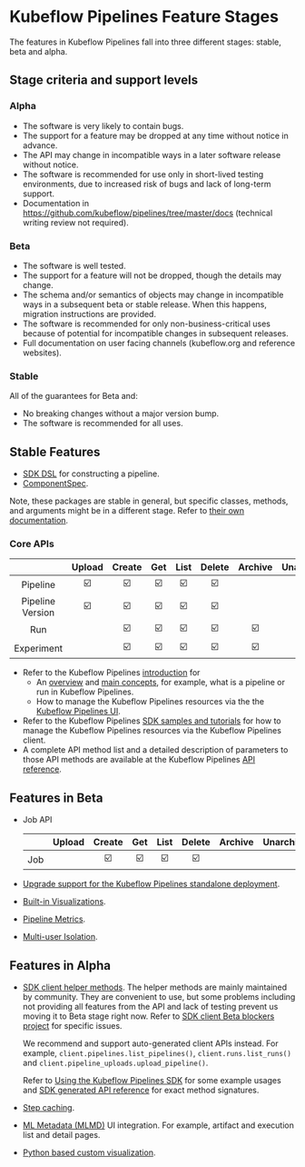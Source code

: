 # Kubeflow Pipelines Feature Stages

The features in Kubeflow Pipelines fall into three different stages: stable, beta and alpha.

## Stage criteria and support levels

### Alpha
* The software is very likely to contain bugs.
* The support for a feature may be dropped at any time without notice in advance.
* The API may change in incompatible ways in a later software release without notice.
* The software is recommended for use only in short-lived testing environments, due to increased risk of bugs and lack of long-term support.
* Documentation in https://github.com/kubeflow/pipelines/tree/master/docs (technical writing review not required).

### Beta
* The software is well tested.
* The support for a feature will not be dropped, though the details may change.
* The schema and/or semantics of objects may change in incompatible ways in a subsequent beta or stable release. When this happens, migration instructions are provided.
* The software is recommended for only non-business-critical uses because of potential for incompatible changes in subsequent releases.
* Full documentation on user facing channels (kubeflow.org and reference websites).

### Stable
All of the guarantees for Beta and:
* No breaking changes without a major version bump.
* The software is recommended for all uses.

## Stable Features

* [SDK DSL](https://github.com/kubeflow/pipelines/tree/master/sdk/python/kfp/dsl) for constructing a pipeline.
* [ComponentSpec](https://github.com/kubeflow/pipelines/blob/release-1.0/sdk/python/kfp/components/structures/components.json_schema.json).

Note, these packages are stable in general, but specific classes, methods, and arguments might be in a different stage. Refer to [their own documentation](https://kubeflow-pipelines.readthedocs.io/en/latest/source/kfp.dsl.html).

### Core APIs

|                  | Upload | Create | Get | List | Delete | Archive | Unarchive | Enable | Disable | Terminate | Retry |
|:----------------:|:------:|:------:|:---:|:----:|:------:|:-------:|:---------:|:------:|:-------:|:---------:|:-----:|
| Pipeline         | ☑️  |  ☑️ |☑️|☑️ | ☑️  |         |           |
| Pipeline Version | ☑️  |  ☑️ |☑️|☑️ | ☑️  |         |           |
| Run              |        |  ☑️ |☑️|☑️ | ☑️  | ☑️   | ☑️     |        |         | ☑️     | ☑️ |
| Experiment       |        |  ☑️ |☑️|☑️ | ☑️  | ☑️   | ☑️     |

* Refer to the Kubeflow Pipelines [introduction]((https://www.kubeflow.org/docs/pipelines/overview/)) for
  - An [overview](https://www.kubeflow.org/docs/pipelines/overview/pipelines-overview/) and [main concepts](https://www.kubeflow.org/docs/pipelines/overview/concepts/), for example, what is a pipeline or run in Kubeflow Pipelines.
  - How to manage the Kubeflow Pipelines resources via the the [Kubeflow Pipelines UI](https://www.kubeflow.org/docs/pipelines/overview/interfaces/).
* Refer to the Kubeflow Pipelines [SDK samples and tutorials](https://www.kubeflow.org/docs/pipelines/tutorials/sdk-examples/)
for how to manage the Kubeflow Pipelines resources via the Kubeflow Pipelines client.
* A complete API method list and a detailed description of parameters to those API methods are available at the Kubeflow Pipelines [API reference](https://www.kubeflow.org/docs/pipelines/reference/api/kubeflow-pipeline-api-spec/).

## Features in Beta

* Job API

  |                  | Upload | Create | Get | List | Delete | Archive | Unarchive | Enable | Disable | Terminate | Retry |
  |:----------------:|:------:|:------:|:---:|:----:|:------:|:-------:|:---------:|:------:|:-------:|:---------:|:-----:|
  | Job              |        |  ☑️ |☑️|☑️ | ☑️  |         |           | ☑️  | ☑️   |


* [Upgrade support for the Kubeflow Pipelines standalone deployment](https://www.kubeflow.org/docs/pipelines/installation/standalone-deployment/#upgrading-kubeflow-pipelines).

* [Built-in Visualizations](https://www.kubeflow.org/docs/pipelines/sdk/output-viewer/).

* [Pipeline Metrics](https://www.kubeflow.org/docs/pipelines/sdk/pipelines-metrics/).

* [Multi-user Isolation](https://www.kubeflow.org/docs/pipelines/multi-user/).

## Features in Alpha

* [SDK client helper methods](https://kubeflow-pipelines.readthedocs.io/en/latest/source/kfp.client.html). The helper methods are mainly maintained by
community. They are convenient to use, but some problems including not providing all features from the API and lack of testing
prevent us moving it to Beta stage right now. Refer to [SDK client Beta blockers project](https://github.com/kubeflow/pipelines/projects/7) for specific issues.

  We recommend and support auto-generated client APIs instead. For example,
  `client.pipelines.list_pipelines()`, `client.runs.list_runs()` and
  `client.pipeline_uploads.upload_pipeline()`.
  
  Refer to [Using the Kubeflow Pipelines SDK](https://www.kubeflow.org/docs/pipelines/tutorials/sdk-examples/) for some example usages and [SDK generated API reference](https://kubeflow-pipelines.readthedocs.io/en/latest/source/kfp.client.html#generated-apis) for exact method signatures.

* [Step caching](https://www.kubeflow.org/docs/pipelines/caching/).

* [ML Metadata (MLMD)](https://github.com/google/ml-metadata) UI integration.
  For example, artifact and execution list and detail pages.

* [Python based custom visualization](https://www.kubeflow.org/docs/pipelines/sdk/python-based-visualizations/).
